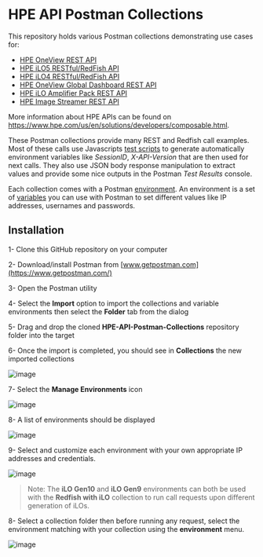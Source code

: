 # HPE API Postman Collections

This repository holds various Postman collections demonstrating use cases for:
- [HPE OneView REST API](http://h17007.www1.hpe.com/docs/enterprise/servers/oneview4.2/cicf-api/en/index.html)
- [HPE iLO5 RESTful/RedFish API](https://hewlettpackard.github.io/ilo-rest-api-docs/ilo5/)
- [HPE iLO4 RESTful/RedFish API](https://hewlettpackard.github.io/ilo-rest-api-docs/ilo4/)
- [HPE OneView Global Dashboard REST API](http://app.swaggerhub.com/apis/hpe-global-dashboard/hpe-one_view_global_dashboard_rest_api/2)
- [HPE iLO Amplifier Pack REST API](https://hewlettpackard.github.io/iLOAmpPack-Redfish-API-Docs/)
- [HPE Image Streamer REST API](https://techhub.hpe.com/eginfolib/synergy/image_streamer/5.2/i3s-api-ref/en/api-docs/1600/index.html)

More information about HPE APIs can be found on https://www.hpe.com/us/en/solutions/developers/composable.html.

These Postman collections provide many REST and Redfish call examples. Most of these calls use Javascripts [test scripts](https://learning.getpostman.com/docs/postman/scripts/test_scripts/) to generate automatically environment variables like *SessionID*, *X-API-Version* that are then used for next calls. They also use JSON body response manipulation to extract values and provide some nice outputs in the Postman *Test Results* console.  

Each collection comes with a Postman [environment](https://learning.postman.com/docs/sending-requests/managing-environments/). An environment is a set of [variables](https://learning.getpostman.com/docs/postman/environments_and_globals/variables/) you can use with Postman to set different values like IP addresses, usernames and passwords. 

## Installation

1- Clone this GitHub repository on your computer

2- Download/install Postman from [www.getpostman.com](https://www.getpostman.com/)

3- Open the Postman utility 

4- Select the **Import** option to import the collections and variable environments then select the **Folder** tab from the dialog 

5- Drag and drop the cloned **HPE-API-Postman-Collections** repository folder into the target

6- Once the import is completed, you should see in **Collections** the new imported collections

![image](https://user-images.githubusercontent.com/13134334/99395951-6dcf8000-28e1-11eb-939d-b4cec2903c17.png)

7- Select the **Manage Environments** icon  

   ![image](https://user-images.githubusercontent.com/13134334/99394563-6018fb00-28df-11eb-8335-53ee30259338.png)

8- A list of environments should be displayed 

   ![image](https://user-images.githubusercontent.com/13134334/99396198-bbe48380-28e1-11eb-94e3-91629a3e0b1e.png)

9- Select and customize each environment with your own appropriate IP addresses and credentials.

   ![image](https://user-images.githubusercontent.com/13134334/99395092-3d3b1680-28e0-11eb-873a-e3d0d211402b.png)

  > Note: The **iLO Gen10** and **iLO Gen9** environments can both be used with the **Redfish with iLO** collection to run call requests upon different generation of iLOs.

8- Select a collection folder then before running any request, select the environment matching with your collection using the **environment** menu. 

   ![image](https://user-images.githubusercontent.com/13134334/99394796-bf770b00-28df-11eb-9369-fc94b811cef8.png)
